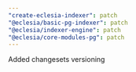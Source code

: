 ```yaml
---
"create-eclesia-indexer": patch
"@eclesia/basic-pg-indexer": patch
"@eclesia/indexer-engine": patch
"@eclesia/core-modules-pg": patch
---
```


Added changesets versioning
